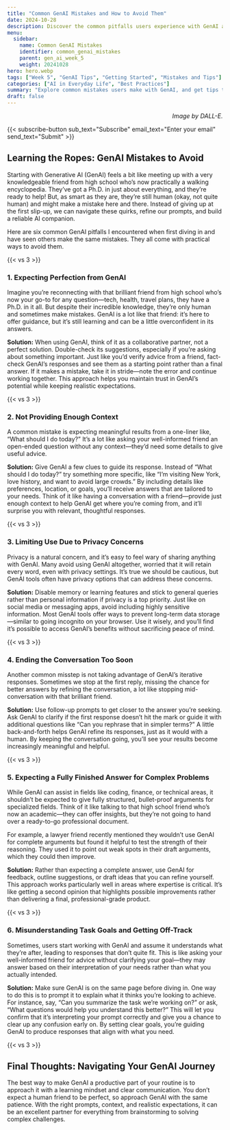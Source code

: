 ```yaml
---
title: "Common GenAI Mistakes and How to Avoid Them"  
date: 2024-10-28  
description: Discover the common pitfalls users experience with GenAI and practical solutions to help you confidently navigate your AI journey.  
menu:  
  sidebar:  
    name: Common GenAI Mistakes  
    identifier: common_genai_mistakes  
    parent: gen_ai_week_5  
    weight: 20241028  
hero: hero.webp  
tags: ["Week 5", "GenAI Tips", "Getting Started", "Mistakes and Tips"]  
categories: ["AI in Everyday Life", "Best Practices"]  
summary: "Explore common mistakes users make with GenAI, and get tips to overcome these obstacles and make AI a helpful companion."  
draft: false  
---
```


<p style="text-align: right;">  
<em>Image by DALL-E.</em>  
</p>

{{< subscribe-button sub_text="Subscribe" email_text="Enter your email" send_text="Submit" >}}


## Learning the Ropes: GenAI Mistakes to Avoid

Starting with Generative AI (GenAI) feels a bit like meeting up with a very knowledgeable friend from high school who’s now practically a walking encyclopedia. They’ve got a Ph.D. in just about everything, and they’re ready to help! But, as smart as they are, they’re still human (okay, not quite human) and might make a mistake here and there. Instead of giving up at the first slip-up, we can navigate these quirks, refine our prompts, and build a reliable AI companion.

Here are six common GenAI pitfalls I encountered when first diving in and have seen others make the same mistakes. They all come with practical ways to avoid them.


{{< vs 3 >}}


### 1. Expecting Perfection from GenAI

Imagine you’re reconnecting with that brilliant friend from high school who’s now your go-to for any question—tech, health, travel plans, they have a Ph.D. in it all. But despite their incredible knowledge, they’re only human and sometimes make mistakes. GenAI is a lot like that friend: it’s here to offer guidance, but it’s still learning and can be a little overconfident in its answers. 

**Solution:** When using GenAI, think of it as a collaborative partner, not a perfect solution. Double-check its suggestions, especially if you’re asking about something important. Just like you’d verify advice from a friend, fact-check GenAI’s responses and see them as a starting point rather than a final answer. If it makes a mistake, take it in stride—note the error and continue working together. This approach helps you maintain trust in GenAI’s potential while keeping realistic expectations.


{{< vs 3 >}}


### 2. Not Providing Enough Context

A common mistake is expecting meaningful results from a one-liner like, “What should I do today?” It’s a lot like asking your well-informed friend an open-ended question without any context—they’d need some details to give useful advice.

**Solution:** Give GenAI a few clues to guide its response. Instead of “What should I do today?” try something more specific, like “I’m visiting New York, love history, and want to avoid large crowds.” By including details like preferences, location, or goals, you’ll receive answers that are tailored to your needs. Think of it like having a conversation with a friend—provide just enough context to help GenAI get where you’re coming from, and it’ll surprise you with relevant, thoughtful responses.


{{< vs 3 >}}


### 3. Limiting Use Due to Privacy Concerns

Privacy is a natural concern, and it’s easy to feel wary of sharing anything with GenAI. Many avoid using GenAI altogether, worried that it will retain every word, even with privacy settings. It’s true we should be cautious, but GenAI tools often have privacy options that can address these concerns.

**Solution:** Disable memory or learning features and stick to general queries rather than personal information if privacy is a top priority. Just like on social media or messaging apps, avoid including highly sensitive information. Most GenAI tools offer ways to prevent long-term data storage—similar to going incognito on your browser. Use it wisely, and you’ll find it’s possible to access GenAI’s benefits without sacrificing peace of mind.


{{< vs 3 >}}


### 4. Ending the Conversation Too Soon

Another common misstep is not taking advantage of GenAI’s iterative responses. Sometimes we stop at the first reply, missing the chance for better answers by refining the conversation, a lot like stopping mid-conversation with that brilliant friend.

**Solution:** Use follow-up prompts to get closer to the answer you’re seeking. Ask GenAI to clarify if the first response doesn’t hit the mark or guide it with additional questions like “Can you rephrase that in simpler terms?” A little back-and-forth helps GenAI refine its responses, just as it would with a human. By keeping the conversation going, you’ll see your results become increasingly meaningful and helpful.


{{< vs 3 >}}


### 5. Expecting a Fully Finished Answer for Complex Problems

While GenAI can assist in fields like coding, finance, or technical areas, it shouldn’t be expected to give fully structured, bullet-proof arguments for specialized fields. Think of it like talking to that high school friend who’s now an academic—they can offer insights, but they’re not going to hand over a ready-to-go professional document.

For example, a lawyer friend recently mentioned they wouldn’t use GenAI for complete arguments but found it helpful to test the strength of their reasoning. They used it to point out weak spots in their draft arguments, which they could then improve.

**Solution:** Rather than expecting a complete answer, use GenAI for feedback, outline suggestions, or draft ideas that you can refine yourself. This approach works particularly well in areas where expertise is critical. It’s like getting a second opinion that highlights possible improvements rather than delivering a final, professional-grade product.


{{< vs 3 >}}


### 6. Misunderstanding Task Goals and Getting Off-Track

Sometimes, users start working with GenAI and assume it understands what they’re after, leading to responses that don’t quite fit. This is like asking your well-informed friend for advice without clarifying your goal—they may answer based on their interpretation of your needs rather than what you actually intended.

**Solution:** Make sure GenAI is on the same page before diving in. One way to do this is to prompt it to explain what it thinks you’re looking to achieve. For instance, say, “Can you summarize the task we’re working on?” or ask, “What questions would help you understand this better?” This will let you confirm that it’s interpreting your prompt correctly and give you a chance to clear up any confusion early on. By setting clear goals, you’re guiding GenAI to produce responses that align with what you need.


{{< vs 3 >}}


## Final Thoughts: Navigating Your GenAI Journey

The best way to make GenAI a productive part of your routine is to approach it with a learning mindset and clear communication. You don’t expect a human friend to be perfect, so approach GenAI with the same patience. With the right prompts, context, and realistic expectations, it can be an excellent partner for everything from brainstorming to solving complex challenges. 


